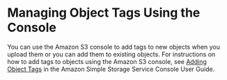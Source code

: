 # Managing Object Tags Using the Console<a name="tagging-manage-console"></a>

You can use the Amazon S3 console to add tags to new objects when you upload them or you can add them to existing objects\. For instructions on how to add tags to objects using the Amazon S3 console, see [Adding Object Tags](https://docs.aws.amazon.com/AmazonS3/latest/user-guide/add-object-tags.html) in the Amazon Simple Storage Service Console User Guide\. 